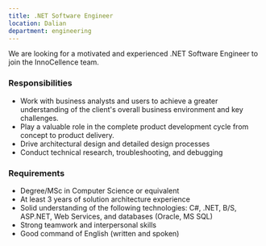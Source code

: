 ```yaml
---
title: .NET Software Engineer
location: Dalian
department: engineering
---
```


We are looking for a motivated and experienced .NET Software Engineer to join the InnoCellence team.

### Responsibilities

- Work with business analysts and users to achieve a greater understanding of the client's overall business environment and key challenges.
- Play a valuable role in the complete product development cycle from concept to product delivery.
- Drive architectural design and detailed design processes
- Conduct technical research, troubleshooting, and debugging

### Requirements

- Degree/MSc in Computer Science or equivalent
- At least 3 years of solution architecture experience
- Solid understanding of the following technologies: C#, .NET, B/S, ASP.NET, Web Services, and databases (Oracle, MS SQL)
- Strong teamwork and interpersonal skills
- Good command of English (written and spoken)